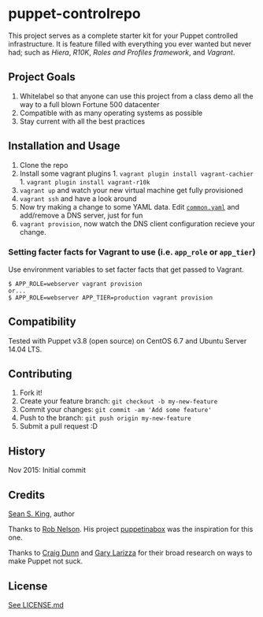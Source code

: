 # puppet-controlrepo

This project serves as a complete starter kit for your Puppet controlled infrastructure. It is feature filled with everything you ever wanted but never had; such as *Hiera*, *R10K*, *Roles and Profiles framework*, and *Vagrant*.

## Project Goals

  1. Whitelabel so that anyone can use this project from a class demo all the way to a full blown Fortune 500 datacenter
  1. Compatible with as many operating systems as possible
  1. Stay current with all the best practices

## Installation and Usage

  1. Clone the repo
  1. Install some vagrant plugins
    1. `vagrant plugin install vagrant-cachier`
    1. `vagrant plugin install vagrant-r10k`
  1. `vagrant up` and watch your new virtual machine get fully provisioned
  1. `vagrant ssh` and have a look around
  1. Now try making a change to some YAML data. Edit [`common.yaml`](hieradata/common.yaml) and add/remove a DNS server, just for fun
  1. `vagrant provision`, now watch the DNS client configuration recieve your change.

### Setting facter facts for Vagrant to use (i.e. `app_role` or `app_tier`)
  
Use environment variables to set facter facts that get passed to Vagrant.

```
$ APP_ROLE=webserver vagrant provision
or...
$ APP_ROLE=webserver APP_TIER=production vagrant provision
```
  

## Compatibility

Tested with Puppet v3.8 (open source) on CentOS 6.7 and Ubuntu Server 14.04 LTS.

## Contributing

1. Fork it!
2. Create your feature branch: `git checkout -b my-new-feature`
3. Commit your changes: `git commit -am 'Add some feature'`
4. Push to the branch: `git push origin my-new-feature`
5. Submit a pull request :D

## History

Nov 2015: Initial commit


## Credits

[Sean S. King](https://github.com/seanscottking), author

Thanks to [Rob Nelson](http://rnelson0.com). His project [puppetinabox](https://github.com/puppetinabox) was the inspiration for this one.

Thanks to [Craig Dunn](www.craigdunn.org) and [Gary Larizza](http://garylarizza.com) for their broad research on ways to make Puppet not suck.


## License

[See LICENSE.md](LICENSE.md)

